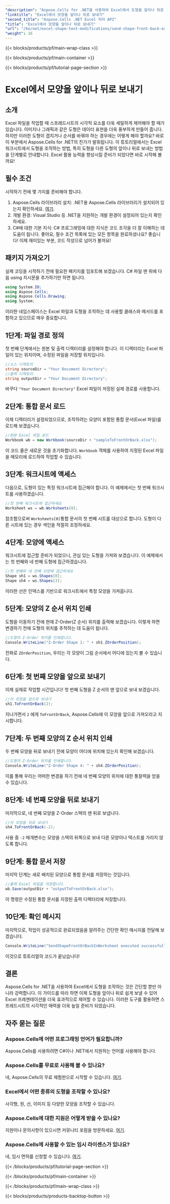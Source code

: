 ```yaml
---
"description": "Aspose.Cells for .NET을 사용하여 Excel에서 도형을 앞이나 뒤로 보내는 방법을 알아보세요. 이 가이드에서는 단계별 튜토리얼과 유용한 팁을 제공합니다."
"linktitle": "Excel에서 모양을 앞이나 뒤로 보내기"
"second_title": "Aspose.Cells .NET Excel 처리 API"
"title": "Excel에서 모양을 앞이나 뒤로 보내기"
"url": "/ko/net/excel-shape-text-modifications/send-shape-front-back-excel/"
"weight": 16
---
```


{{< blocks/products/pf/main-wrap-class >}}

{{< blocks/products/pf/main-container >}}

{{< blocks/products/pf/tutorial-page-section >}}

# Excel에서 모양을 앞이나 뒤로 보내기

## 소개
Excel 파일을 작업할 때 스프레드시트의 시각적 요소를 더욱 세밀하게 제어해야 할 때가 있습니다. 이미지나 그래픽과 같은 도형은 데이터 표현을 더욱 풍부하게 만들어 줍니다. 하지만 이러한 도형이 겹치거나 순서를 바꿔야 하는 경우에는 어떻게 해야 할까요? 바로 이 부분에서 Aspose.Cells for .NET의 진가가 발휘됩니다. 이 튜토리얼에서는 Excel 워크시트에서 도형을 조작하는 방법, 특히 도형을 다른 도형의 앞이나 뒤로 보내는 방법을 단계별로 안내합니다. Excel 활용 능력을 향상시킬 준비가 되었다면 바로 시작해 볼까요!
## 필수 조건
시작하기 전에 몇 가지를 준비해야 합니다.
1. Aspose.Cells 라이브러리 설치: .NET용 Aspose.Cells 라이브러리가 설치되어 있는지 확인하세요. [여기](https://releases.aspose.com/cells/net/).
2. 개발 환경: Visual Studio 등 .NET을 지원하는 개발 환경이 설정되어 있는지 확인하세요.
3. C#에 대한 기본 지식: C# 프로그래밍에 대한 지식은 코드 조각을 더 잘 이해하는 데 도움이 됩니다.
좋아요, 필수 조건 목록에 있는 모든 항목을 완료하셨나요? 좋습니다! 이제 재미있는 부분, 코드 작성으로 넘어가 볼까요!
## 패키지 가져오기
실제 코딩을 시작하기 전에 필요한 패키지를 임포트해 보겠습니다. C# 파일 맨 위에 다음 using 지시문을 추가하기만 하면 됩니다.
```csharp
using System.IO;
using Aspose.Cells;
using Aspose.Cells.Drawing;
using System;
```
이러한 네임스페이스는 Excel 파일과 도형을 조작하는 데 사용할 클래스와 메서드를 포함하고 있으므로 매우 중요합니다.
## 1단계: 파일 경로 정의
첫 번째 단계에서는 원본 및 출력 디렉터리를 설정해야 합니다. 이 디렉터리는 Excel 파일이 있는 위치이며, 수정된 파일을 저장할 위치입니다.
```csharp
//소스 디렉토리
string sourceDir = "Your Document Directory";
//출력 디렉토리
string outputDir = "Your Document Directory";
```
바꾸다 `"Your Document Directory"` Excel 파일이 저장된 실제 경로를 사용합니다.
## 2단계: 통합 문서 로드
이제 디렉터리가 설정되었으므로, 조작하려는 모양이 포함된 통합 문서(Excel 파일)를 로드해 보겠습니다.
```csharp
//원본 Excel 파일 로드
Workbook wb = new Workbook(sourceDir + "sampleToFrontOrBack.xlsx");
```
이 코드 줄은 새로운 것을 초기화합니다. `Workbook` 객체를 사용하여 지정된 Excel 파일을 메모리에 로드하여 작업할 수 있습니다.
## 3단계: 워크시트에 액세스 
다음으로, 도형이 있는 특정 워크시트에 접근해야 합니다. 이 예제에서는 첫 번째 워크시트를 사용하겠습니다.
```csharp
//첫 번째 워크시트에 접근하세요
Worksheet ws = wb.Worksheets[0];
```
참조함으로써 `Worksheets[0]`통합 문서의 첫 번째 시트를 대상으로 합니다. 도형이 다른 시트에 있는 경우 색인을 적절히 조정하세요.
## 4단계: 모양에 액세스
워크시트에 접근할 준비가 되었으니, 관심 있는 도형을 가져와 보겠습니다. 이 예제에서는 첫 번째와 네 번째 도형에 접근하겠습니다.
```csharp
//첫 번째와 네 번째 모양에 접근하세요
Shape sh1 = ws.Shapes[0];
Shape sh4 = ws.Shapes[3];
```
이러한 선은 인덱스를 기반으로 워크시트에서 특정 모양을 가져옵니다.
## 5단계: 모양의 Z 순서 위치 인쇄
도형을 이동하기 전에 현재 Z-Order(Z 순서) 위치를 출력해 보겠습니다. 이렇게 하면 변경하기 전에 도형의 위치를 추적하는 데 도움이 됩니다.
```csharp
//도형의 Z-Order 위치를 인쇄합니다.
Console.WriteLine("Z-Order Shape 1: " + sh1.ZOrderPosition);
```
전화로 `ZOrderPosition`, 우리는 각 모양이 그림 순서에서 어디에 있는지 볼 수 있습니다.
## 6단계: 첫 번째 모양을 앞으로 보내기
이제 실제로 작업할 시간입니다! 첫 번째 도형을 Z 순서의 맨 앞으로 보내 보겠습니다.
```csharp
//이 모양을 앞으로 보내기
sh1.ToFrontOrBack(2);
```
지나가면서 `2` 에게 `ToFrontOrBack`, Aspose.Cells에 이 모양을 앞으로 가져오라고 지시합니다. 
## 7단계: 두 번째 모양의 Z 순서 위치 인쇄
두 번째 모양을 뒤로 보내기 전에 모양이 어디에 위치해 있는지 확인해 보겠습니다.
```csharp
//도형의 Z-Order 위치를 인쇄합니다.
Console.WriteLine("Z-Order Shape 4: " + sh4.ZOrderPosition);
```
이를 통해 우리는 어떠한 변경을 하기 전에 네 번째 모양의 위치에 대한 통찰력을 얻을 수 있습니다.
## 8단계: 네 번째 모양을 뒤로 보내기
마지막으로, 네 번째 모양을 Z-Order 스택의 맨 뒤로 보냅니다.
```csharp
//이 모양을 뒤로 보내기
sh4.ToFrontOrBack(-2);
```
사용 중 `-2` 매개변수는 모양을 스택의 뒤쪽으로 보내 다른 모양이나 텍스트를 가리지 않도록 합니다.
## 9단계: 통합 문서 저장 
마지막 단계는 새로 배치된 모양으로 통합 문서를 저장하는 것입니다.
```csharp
//출력 Excel 파일을 저장합니다.
wb.Save(outputDir + "outputToFrontOrBack.xlsx");
```
이 명령은 수정된 통합 문서를 지정된 출력 디렉터리에 저장합니다.
## 10단계: 확인 메시지
마지막으로, 작업이 성공적으로 완료되었음을 알려주는 간단한 확인 메시지를 전달해 보겠습니다.
```csharp
Console.WriteLine("SendShapeFrontOrBackInWorksheet executed successfully.\r\n");
```
이것으로 튜토리얼의 코드가 끝났습니다!
## 결론
Aspose.Cells for .NET을 사용하여 Excel에서 도형을 조작하는 것은 간단할 뿐만 아니라 강력합니다. 이 가이드를 따라 하면 이제 도형을 앞이나 뒤로 쉽게 보낼 수 있어 Excel 프레젠테이션을 더욱 효과적으로 제어할 수 있습니다. 이러한 도구를 활용하면 스프레드시트의 시각적인 매력을 더욱 높일 준비가 되었습니다.
## 자주 묻는 질문
### Aspose.Cells에 어떤 프로그래밍 언어가 필요합니까?  
Aspose.Cells를 사용하려면 C#이나 .NET에서 지원하는 언어를 사용해야 합니다.
### Aspose.Cells를 무료로 사용해 볼 수 있나요?  
네, Aspose.Cells의 무료 체험판으로 시작할 수 있습니다. [여기](https://releases.aspose.com/).
### Excel에서 어떤 종류의 도형을 조작할 수 있나요?  
사각형, 원, 선, 이미지 등 다양한 모양을 조작할 수 있습니다.
### Aspose.Cells에 대한 지원은 어떻게 받을 수 있나요?  
지원이나 문의사항이 있으시면 커뮤니티 포럼을 방문하세요. [여기](https://forum.aspose.com/c/cells/9).
### Aspose.Cells에 사용할 수 있는 임시 라이센스가 있나요?  
네, 임시 면허를 신청할 수 있습니다. [여기](https://purchase.aspose.com/temporary-license/).

{{< /blocks/products/pf/tutorial-page-section >}}

{{< /blocks/products/pf/main-container >}}

{{< /blocks/products/pf/main-wrap-class >}}

{{< blocks/products/products-backtop-button >}}